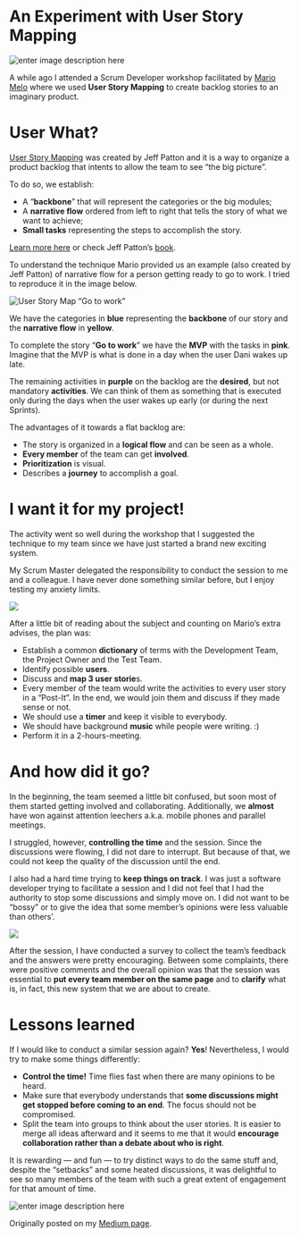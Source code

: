 # An Experiment with User Story Mapping
![enter image description here](https://miro.medium.com/max/4452/0*VQBwgVGeQAuQ0hm2)

A while ago I attended a Scrum Developer workshop facilitated by  [Mario Melo](https://melomario.com/)  where we used  **User Story Mapping**  to create backlog stories to an imaginary product.

# User What?

[User Story Mapping](https://www.jpattonassociates.com/the-new-backlog/)  was created by Jeff Patton and it is a way to organize a product backlog that intents to allow the team to see “the big picture”.

To do so, we establish:

-   A “**backbone**” that will represent the categories or the big modules;
-   A  **narrative flow**  ordered from left to right that tells the story of what we want to achieve;
-   **Small tasks** representing the steps to accomplish the story.

[Learn more here](http://www.jpattonassociates.com/wp-content/uploads/2015/03/story_mapping.pdf)  or check Jeff Patton’s  [book](https://www.amazon.com/User-Story-Mapping-Discover-Product/dp/1491904909).

To understand the technique Mario provided us an example (also created by Jeff Patton) of narrative flow for a person getting ready to go to work. I tried to reproduce it in the image below.

![User Story Map “Go to work”](https://miro.medium.com/max/1481/1*A3X0Vu0QgUwTZjZX7M2CIA.jpeg)


We have the categories in  **blue** representing the  **backbone** of our story and the  **narrative flow**  in  **yellow**.

To complete the story “**Go to work**” we have the  **MVP** with the tasks in  **pink**. Imagine that the MVP is what is done in a day when the user Dani wakes up late.

The remaining activities in  **purple** on the backlog are the  **desired**, but not mandatory  **activities**. We can think of them as something that is executed only during the days when the user wakes up early (or during the next Sprints).

The advantages of it towards a flat backlog are:

-   The story is organized in a **logical flow**  and can be seen as a whole.
-   **Every member**  of the team can get  **involved**.
-   **Prioritization** is visual.
-   Describes a  **journey** to accomplish a goal.

# I want it for my project!

The activity went so well during the workshop that I suggested the technique to my team since we have just started a brand new exciting system.

My Scrum Master delegated the responsibility to conduct the session to me and a colleague. I have never done something similar before, but I enjoy testing my anxiety limits.

![](https://miro.medium.com/max/1131/0*Kl5CG0LqTj-LIY_i)

After a little bit of reading about the subject and counting on Mario’s extra advises, the plan was:

-   Establish a common  **dictionary** of terms with the Development Team, the Project Owner and the Test Team.
-   Identify possible  **users**.
-   Discuss and  **map 3 user storie**s.
-   Every member of the team would write the activities to every user story in a “Post-It”. In the end, we would join them and discuss if they made sense or not.
-   We should use a  **timer** and keep it visible to everybody.
-   We should have background  **music** while people were writing. :)
-   Perform it in a 2-hours-meeting.

# And how did it go?

In the beginning, the team seemed a little bit confused, but soon most of them started getting involved and collaborating. Additionally, we  **almost** have  won against attention leechers a.k.a. mobile phones and parallel meetings.

I struggled, however,  **controlling the time**  and the session. Since the discussions were flowing, I did not dare to interrupt. But because of that, we could not keep the quality of the discussion until the end.

I also had a hard time trying to  **keep things on track**. I was just a software developer trying to facilitate a session and I did not feel that I had the authority to stop some discussions and simply move on. I did not want to be “bossy” or to give the idea that some member’s opinions were less valuable than others’.

![](https://miro.medium.com/max/609/0*mEFXrYL-up8eUY71)

After the session, I have conducted a survey to collect the team’s feedback and the answers were pretty encouraging. Between some complaints, there were positive comments and the overall opinion was that the session was essential to  **put every team member on the same page**  and to  **clarify** what is, in fact, this new system that we are about to create.

# Lessons learned

If I would like to conduct a similar session again?  **Yes**! Nevertheless, I would try to make some things differently:

-   **Control the time!**  Time flies fast when there are many opinions to be heard.
-   Make sure that everybody understands that  **some discussions might get stopped before coming to an end**. The focus should not be compromised.
-   Split the team into groups to think about the user stories. It is easier to merge all ideas afterward and it seems to me that it would  **encourage collaboration rather than a debate about who is right**.

It is rewarding — and fun — to try distinct ways to do the same stuff and, despite the “setbacks” and some heated discussions, it was delightful to see so many members of the team with such a great extent of engagement for that amount of time.

![enter image description here](https://miro.medium.com/max/662/0*J9g8_cf7nKiymea9.jpg)

Originally posted on my [Medium page](https://medium.com/@danianepg/an-experiment-with-user-story-mapping-f0a78b9d86ec).
